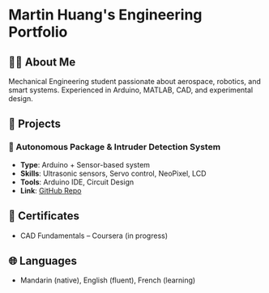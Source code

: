 # Martin Huang's Engineering Portfolio

## 👨‍🎓 About Me
Mechanical Engineering student passionate about aerospace, robotics, and smart systems. Experienced in Arduino, MATLAB, CAD, and experimental design.

## 📁 Projects

### 🚀 Autonomous Package & Intruder Detection System
- **Type**: Arduino + Sensor-based system
- **Skills**: Ultrasonic sensors, Servo control, NeoPixel, LCD
- **Tools**: Arduino IDE, Circuit Design
- **Link**: [GitHub Repo](link-here)


## 📜 Certificates
- CAD Fundamentals – Coursera (in progress)

## 🌐 Languages
- Mandarin (native), English (fluent), French (learning)
